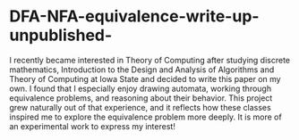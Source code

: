 # DFA-NFA-equivalence-write-up-unpublished-
I recently became interested in Theory of Computing after studying discrete mathematics, Introduction to the Design and Analysis of Algorithms and Theory of Computing at Iowa State and decided to write this paper on my own. I found that I especially enjoy drawing automata, working through equivalence problems, and reasoning about their behavior. This project grew naturally out of that experience, and it reflects how these classes inspired me to explore the equivalence problem more deeply. It is more of an experimental work to express my interest!

